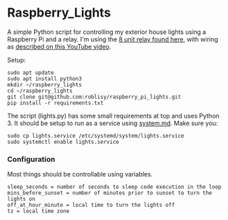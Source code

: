 # Raspberry_Lights

A simple Python script for controlling my exterior house lights using a Raspberry Pi and a relay. 
I'm using the [8 unit relay found here](https://www.sainsmart.com/products/8-channel-5v-relay-module), with wiring 
as [described on this YouTube video](https://www.youtube.com/watch?v=oaf_zQcrg7g).  

Setup:  
    
    sudo apt update  
    sudo apt install python3  
    mkdir ~/raspberry_lights
    cd ~/raspberry_lights
    git clone git@github.com:roblisy/raspberry_pi_lights.git
    pip install -r requirements.txt

The script (lights.py) has some small requirements at top and uses Python 3. It should be setup to run as a service 
using [system.md](https://www.raspberrypi.org/documentation/linux/usage/systemd.md). Make sure you:

    sudo cp lights.service /etc/systemd/system/lights.service    
    sudo systemctl enable lights.service  
    
    
### Configuration

Most things should be controllable using variables.
    
    sleep_seconds = number of seconds to sleep code execution in the loop
    mins_before_sunset = number of minutes prior to sunset to turn the lights on
    off_at_hour_minute = local time to turn the lights off
    tz = local time zone